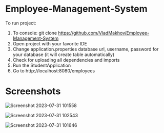# Employee-Management-System
To run project:
1) To console: git clone https://github.com/VladMakhov/Employee-Management-System
2) Open project with your favorite IDE 
3) Change application.properties database url, username, password for your database (it will create table automatically)
4) Check for uploading all dependencies and imports
5) Run the StudentApplication
6) Go to http://localhost:8080/employees
# Screenshots
![Screenshot 2023-07-31 101558](https://github.com/VladMakhov/Employee-Management-System/assets/128775444/db6233be-cbc9-4ab6-9d10-caea038da0bd)

![Screenshot 2023-07-31 102543](https://github.com/VladMakhov/Employee-Management-System/assets/128775444/84c05221-3be4-4203-8a79-f85bc62af73f)

![Screenshot 2023-07-31 101646](https://github.com/VladMakhov/Employee-Management-System/assets/128775444/e025a8fc-9af0-424b-83c3-43d41fd2b8fa)
